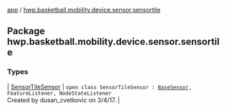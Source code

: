 [app](../index.md) / [hwp.basketball.mobility.device.sensor.sensortile](.)

## Package hwp.basketball.mobility.device.sensor.sensortile

### Types

| [SensorTileSensor](-sensor-tile-sensor/index.md) | `open class SensorTileSensor : `[`BaseSensor`](../hwp.basketball.mobility.device.sensor/-base-sensor/index.md)`, FeatureListener, NodeStateListener`<br>Created by dusan_cvetkovic on 3/4/17. |

